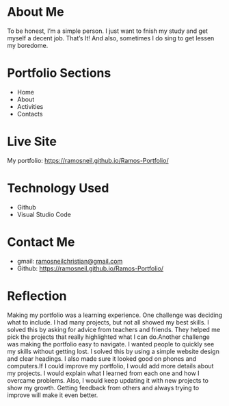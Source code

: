 # About Me
To be honest, I’m a simple person. I just want to fnish my study and get myself a decent job. That’s It! And also, sometimes I do sing to get lessen my boredome.


# Portfolio Sections
* Home 
* About
* Activities
* Contacts


# Live Site
My portfolio: https://ramosneil.github.io/Ramos-Portfolio/


# Technology Used
* Github 
* Visual Studio Code


# Contact Me
* gmail: ramosneilchristian@gmail.com
* Github: https://ramosneil.github.io/Ramos-Portfolio/


# Reflection 
 
   Making my portfolio was a learning experience. One challenge was deciding what to include. I had many projects, but not all showed my best skills. I solved this by asking for advice from teachers and friends. They helped me pick the projects that really highlighted what I can do.Another challenge was making the portfolio easy to navigate. I wanted people to quickly see my skills without getting lost. I solved this by using a simple website design and clear headings. I also made sure it looked good on phones and computers.If I could improve my portfolio, I would add more details about my projects. I would explain what I learned from each one and how I overcame problems. Also, I would keep updating it with new projects to show my growth. Getting feedback from others and always trying to improve will make it even better.
